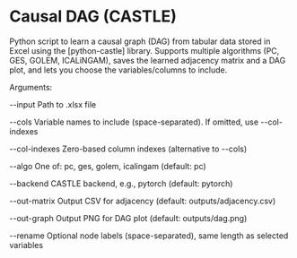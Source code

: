 # Causal DAG (CASTLE)
Python script to learn a causal graph (DAG) from tabular data stored in Excel using the [python-castle] library. Supports multiple algorithms (PC, GES, GOLEM, ICALiNGAM), saves the learned adjacency matrix and a DAG plot, and lets you choose the variables/columns to include.

Arguments:

--input Path to .xlsx file

--cols Variable names to include (space-separated). If omitted, use --col-indexes

--col-indexes Zero-based column indexes (alternative to --cols)

--algo One of: pc, ges, golem, icalingam (default: pc)

--backend CASTLE backend, e.g., pytorch (default: pytorch)

--out-matrix Output CSV for adjacency (default: outputs/adjacency.csv)

--out-graph Output PNG for DAG plot (default: outputs/dag.png)

--rename Optional node labels (space-separated), same length as selected variables
